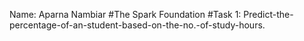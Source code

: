 Name: Aparna Nambiar
#The Spark Foundation
#Task 1: Predict-the-percentage-of-an-student-based-on-the-no.-of-study-hours.
